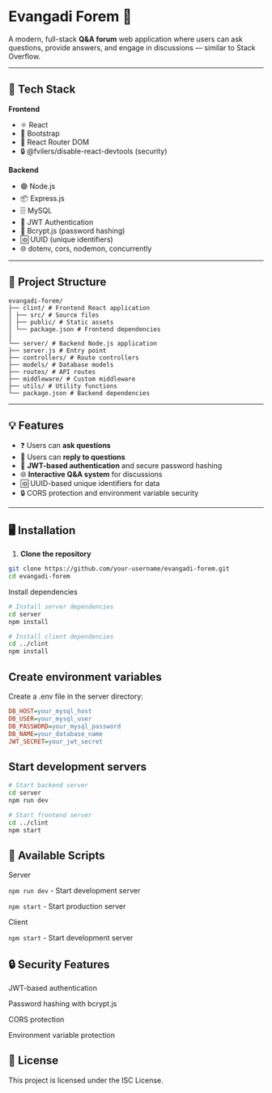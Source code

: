 # Evangadi Forem 🌟

A modern, full-stack **Q&A forum** web application where users can ask questions, provide answers, and engage in discussions — similar to Stack Overflow.  

---

## 🚀 Tech Stack

**Frontend**  
- ⚛️ React  
- 🎨 Bootstrap  
- 🔗 React Router DOM  
- 🔒 @fvilers/disable-react-devtools (security)  

**Backend**  
- 🟢 Node.js  
- 📦 Express.js  
- 🗄️ MySQL  
- 🔐 JWT Authentication  
- 🔑 Bcrypt.js (password hashing)  
- 🆔 UUID (unique identifiers)  
- 🌐 dotenv, cors, nodemon, concurrently  

---

## 📁 Project Structure

```
evangadi-forem/
├── clint/ # Frontend React application
│ ├── src/ # Source files
│ ├── public/ # Static assets
│ └── package.json # Frontend dependencies
│
└── server/ # Backend Node.js application
├── server.js # Entry point
├── controllers/ # Route controllers
├── models/ # Database models
├── routes/ # API routes
├── middleware/ # Custom middleware
├── utils/ # Utility functions
└── package.json # Backend dependencies
```



---

## 💡 Features

- ❓ Users can **ask questions**  
- 💬 Users can **reply to questions**  
- 🔐 **JWT-based authentication** and secure password hashing  
- 🌐 **Interactive Q&A system** for discussions  
- 🆔 UUID-based unique identifiers for data  
- 🔒 CORS protection and environment variable security  

---

## 🖥️ Installation

1. **Clone the repository**  

```bash
git clone https://github.com/your-username/evangadi-forem.git
cd evangadi-forem
```

Install dependencies
```bash
# Install server dependencies
cd server
npm install

# Install client dependencies
cd ../clint
npm install
```
## Create environment variables
Create a .env file in the server directory:

```ini
DB_HOST=your_mysql_host
DB_USER=your_mysql_user
DB_PASSWORD=your_mysql_password
DB_NAME=your_database_name
JWT_SECRET=your_jwt_secret
```

## Start development servers
```bash
# Start backend server
cd server
npm run dev

# Start frontend server
cd ../clint
npm start
```
## 🔧 Available Scripts

Server

`npm run dev` - Start development server

`npm start` - Start production server

Client

`npm start` - Start development server

## 🔒 Security Features

JWT-based authentication

Password hashing with bcrypt.js

CORS protection

Environment variable protection

## 📝 License

This project is licensed under the ISC License.
